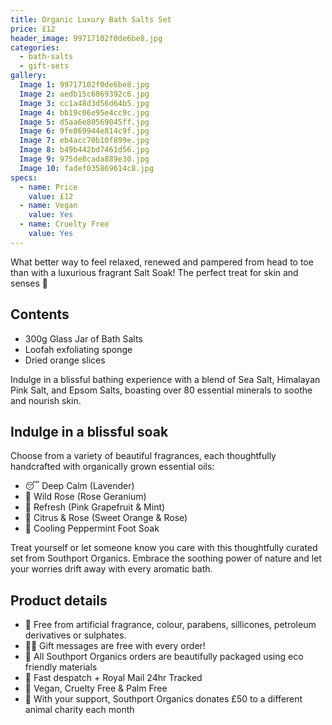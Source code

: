```yaml
---
title: Organic Luxury Bath Salts Set
price: £12
header_image: 99717102f0de6be8.jpg
categories:
  - bath-salts
  - gift-sets
gallery:
  Image 1: 99717102f0de6be8.jpg
  Image 2: aedb15c6869392c6.jpg
  Image 3: cc1a48d3d56d64b5.jpg
  Image 4: bb19c06e95e4cc9c.jpg
  Image 5: d5aa6e80569045ff.jpg
  Image 6: 9fe869944e814c9f.jpg
  Image 7: eb4acc70b10f899e.jpg
  Image 8: b49b442bd7461d56.jpg
  Image 9: 975de8cada889e30.jpg
  Image 10: fadef035869614c8.jpg
specs:
  - name: Price
    value: £12
  - name: Vegan
    value: Yes
  - name: Cruelty Free
    value: Yes
---
```


What better way to feel relaxed, renewed and pampered from head to toe than with a luxurious fragrant Salt Soak! The perfect treat for skin and senses 🛁

## Contents

- 300g Glass Jar of Bath Salts
- Loofah exfoliating sponge
- Dried orange slices

Indulge in a blissful bathing experience with a blend of Sea Salt, Himalayan Pink Salt, and Epsom Salts, boasting over 80 essential minerals to soothe and nourish skin.

## Indulge in a blissful soak

Choose from a variety of beautiful fragrances, each thoughtfully handcrafted with organically grown essential oils:

- 😴 Deep Calm (Lavender)
- 🌹 Wild Rose (Rose Geranium)
- 🌿 Refresh (Pink Grapefruit & Mint)
- 🍊 Citrus & Rose (Sweet Orange & Rose)
- 🧊 Cooling Peppermint Foot Soak

Treat yourself or let someone know you care with this thoughtfully curated set from Southport Organics. Embrace the soothing power of nature and let your worries drift away with every aromatic bath.

## Product details

- 🍊 Free from artificial fragrance, colour, parabens, sillicones, petroleum derivatives or sulphates.
- ✍🏼 Gift messages are free with every order!
- 🌿 All Southport Organics orders are beautifully packaged using eco friendly materials
- 📮 Fast despatch + Royal Mail 24hr Tracked
- 🐰 Vegan, Cruelty Free & Palm Free
- 🐾 With your support, Southport Organics donates £50 to a different animal charity each month
